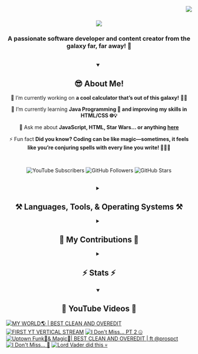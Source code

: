 <!-- Visitor Count -->
<img align="right" src="https://visitor-badge.laobi.icu/badge?page_id=VexlsGG.VexlsGG" />

<!-- Typing Text -->
<h1 align="center">
    <img src="https://readme-typing-svg.demolab.com/?font=Fira+Code&size=35&center=true&vCenter=true&width=500&height=70&duration=5000&lines=Hello+Fellow+Human!+👋;+I'm+VexlsGG!;" />
</h1>

<!-- Top Quick About Me -->
<h3 align="center">A passionate software developer and content creator from the galaxy far, far away! 🌌</h3>

<br/>

<!-- About Me Full -->
<details open>
    <summary align="center"><h2>😎 About Me!</h2></summary>
<div align="center">
 
 🔭 I’m currently working on **a cool calculator that’s out of this galaxy!** 🧮✨

 🌱 I’m currently learning **Java Programming 🤖 and improving my skills in HTML/CSS 🌐💡**

 💬 Ask me about **JavaScript, HTML, Star Wars... or anything [here](https://github.com/VexlsGG/VexlsGG/issues)**

 ⚡ Fun fact **Did you know? Coding can be like magic—sometimes, it feels like you’re conjuring spells with every line you write! 🧙‍♂️✨**

</div>
</details>

<br/>

<!-- Active Statistics (subs, follows, etc) -->
<p align="center">
  <a href="https://www.youtube.com/@VexlsGG" style="text-decoration: none;">
    <img alt="YouTube Subscribers" title="Subscribe to my YouTube channel" src="https://custom-icon-badges.demolab.com/youtube/channel/subscribers/UCASXY-WnRn7_tFLd9rprB8g?color=%23E05D44&label=SUBSCRIBE&logo=video&logoColor=white&style=for-the-badge&labelColor=CE4630"/>
  </a>
  <a href="https://github.com/VexlsGG" style="text-decoration: none;">
    <img alt="GitHub Followers" title="Follow me on GitHub" src="https://custom-icon-badges.demolab.com/github/followers/VexlsGG?color=236ad3&labelColor=1155ba&style=for-the-badge&logo=person-add&label=Follow&logoColor=white"/>
  </a>
  <a href="https://github.com/VexlsGG" style="text-decoration: none;">
    <img alt="GitHub Stars" title="Total stars on GitHub" src="https://custom-icon-badges.demolab.com/github/stars/VexlsGG?color=55960c&style=for-the-badge&labelColor=488207&logo=star"/>
  </a>
</p>

<br/>

<!-- Languages and Tools I use -->
<details>
    <summary align="center"><h2 align="center">⚒️ Languages, Tools, & Operating Systems ⚒️</h2></summary>
<br/>
<div align="center">
    <h2><bold><i>Languages</i></bold></h2>
    <img src="https://skillicons.dev/icons?i=javascript,html,css,vue,electron,react,python,nodejs,npm,swift"></img>
    <h2><bold><i>Tools</i></bold></h2>
    <img src="https://skillicons.dev/icons?i=figma,vscode,github,ps,ae,pr,blender,replit,unreal,gmail,notion"></img>
    <h2><bold><i>Operating Systems</i></bold></h2>
    <img src="https://skillicons.dev/icons?i=windows,apple"></img>

</div>

<br/>
</details>

<!-- Contributions -->
<details>
    <summary align="center"><h2>🐍 My Contributions 🐍</h2></summary>
<br>
<div align="center">
  <img alt="snake eating my contributions" src="https://github.com/vexlsgg/vexlsgg/blob/output/github-snake-dark.svg" />
</div>

<br/>
</details>

<!-- Stats -->
<details>
    <summary align="center"><h2>⚡ Stats ⚡</h2></summary>
<br>
<div align="center">
  <img width="390" src="https://github-readme-streak-stats.herokuapp.com/?user=VexlsGG&theme=radical&border_radius=10" alt="streak stats"/>
  <img width="390" src="https://github-readme-stats.vercel.app/api?username=VexlsGG&show_icons=true&theme=radical&border_radius=10" alt="readme stats" />
  <br/>
  <img width="325" align="center" src="https://github-readme-stats.vercel.app/api/top-langs/?username=VexlsGG&layout=compact&theme=radical&border_radius=10" alt="top langs" />
</div>
</details>

<!-- YouTube -->
<details open>
    <summary align="center"><h2>🎥 YouTube Videos 🎥</h2></summary>
    
<!-- BEGIN YOUTUBE-CARDS -->
[![MY WORLD🌎 | BEST CLEAN AND OVEREDIT](https://ytcards.demolab.com/?id=e6nQ2AE_o6s&title=MY+WORLD%F0%9F%8C%8E+%7C+BEST+CLEAN+AND+OVEREDIT&lang=en&timestamp=1753384326&background_color=%230d1117&title_color=%23ffffff&stats_color=%23dedede&max_title_lines=1&width=250&border_radius=5 "MY WORLD🌎 | BEST CLEAN AND OVEREDIT")](https://www.youtube.com/watch?v=e6nQ2AE_o6s)
[![FIRST YT VERTICAL STREAM](https://ytcards.demolab.com/?id=71k9ywjqKQ0&title=FIRST+YT+VERTICAL+STREAM&lang=en&timestamp=1753119385&background_color=%230d1117&title_color=%23ffffff&stats_color=%23dedede&max_title_lines=1&width=250&border_radius=5 "FIRST YT VERTICAL STREAM")](https://www.youtube.com/watch?v=71k9ywjqKQ0)
[![I Don't Miss... PT 2 🤐](https://ytcards.demolab.com/?id=vBF2_kWi8IM&title=I+Don%27t+Miss...+PT+2+%F0%9F%A4%90&lang=en&timestamp=1752169119&background_color=%230d1117&title_color=%23ffffff&stats_color=%23dedede&max_title_lines=1&width=250&border_radius=5 "I Don't Miss... PT 2 🤐")](https://www.youtube.com/shorts/vBF2_kWi8IM)
[![Uptown Funk🕺& Magic🔮| BEST CLEAN AND OVEREDIT | ft @prospct](https://ytcards.demolab.com/?id=s3BS82Jb-bQ&title=Uptown+Funk%F0%9F%95%BA%26+Magic%F0%9F%94%AE%7C+BEST+CLEAN+AND+OVEREDIT+%7C+ft+%40prospct&lang=en&timestamp=1749841088&background_color=%230d1117&title_color=%23ffffff&stats_color=%23dedede&max_title_lines=1&width=250&border_radius=5 "Uptown Funk🕺& Magic🔮| BEST CLEAN AND OVEREDIT | ft @prospct")](https://www.youtube.com/watch?v=s3BS82Jb-bQ)
[![I Don't Miss... 🤫](https://ytcards.demolab.com/?id=qTBrfK70N_8&title=I+Don%27t+Miss...+%F0%9F%A4%AB&lang=en&timestamp=1749772984&background_color=%230d1117&title_color=%23ffffff&stats_color=%23dedede&max_title_lines=1&width=250&border_radius=5 "I Don't Miss... 🤫")](https://www.youtube.com/shorts/qTBrfK70N_8)
[![Lord Vader did this 💀](https://ytcards.demolab.com/?id=QRWsjHit09E&title=Lord+Vader+did+this+%F0%9F%92%80&lang=en&timestamp=1748050153&background_color=%230d1117&title_color=%23ffffff&stats_color=%23dedede&max_title_lines=1&width=250&border_radius=5 "Lord Vader did this 💀")](https://www.youtube.com/shorts/QRWsjHit09E)
<!-- END YOUTUBE-CARDS -->
</details>

